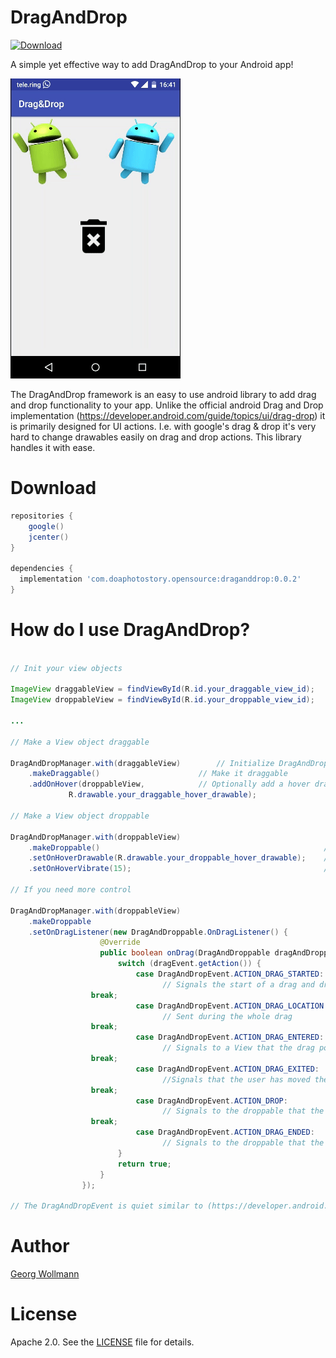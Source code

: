 # DragAndDrop

[ ![Download](https://api.bintray.com/packages/georgwolle/DragAndDrop/DragAndDrop/images/download.svg) ](https://bintray.com/georgwolle/DragAndDrop/DragAndDrop/_latestVersion)

A simple yet effective way to add DragAndDrop to your Android app!

![video of DragAndDrop in action](web/draganddrop_v2.gif)

The DragAndDrop framework is an easy to use android library to add drag and drop functionality to your app.
Unlike the official android Drag and Drop implementation (https://developer.android.com/guide/topics/ui/drag-drop) it is primarily designed for UI actions. I.e. with google's drag & drop it's very hard to change drawables easily on drag and drop actions. This library handles it with ease.

# Download

```gradle
repositories {
    google()
    jcenter()
}

dependencies {
  implementation 'com.doaphotostory.opensource:draganddrop:0.0.2'
}
```

# How do I use DragAndDrop?

```java

// Init your view objects

ImageView draggableView = findViewById(R.id.your_draggable_view_id);
ImageView droppableView = findViewById(R.id.your_droppable_view_id);

...

// Make a View object draggable

DragAndDropManager.with(draggableView)        // Initialize DragAndDropManager with your view
	.makeDraggable()                      // Make it draggable
	.addOnHover(droppableView,            // Optionally add a hover drawable for a specific droppable
             R.drawable.your_draggable_hover_drawable);

// Make a View object droppable

DragAndDropManager.with(droppableView)                                    // Initialize DragAndDropManager with your view
	.makeDroppable()                                                  // Other views might be dropped on this view
	.setOnHoverDrawable(R.drawable.your_droppable_hover_drawable);    // Optionally specify a drawable to change if another view is hovered
	.setOnHoverVibrate(15);                                           // Optionally set to vibrate vibrator in milliseconds if another view is hovered

// If you need more control

DragAndDropManager.with(droppableView)
	.makeDroppable
	.setOnDragListener(new DragAndDroppable.OnDragListener() {
                    @Override
                    public boolean onDrag(DragAndDroppable dragAndDroppable, DragAndDropEvent dragEvent) {
                        switch (dragEvent.getAction()) {
                            case DragAndDropEvent.ACTION_DRAG_STARTED:
                                  // Signals the start of a drag and drop operation.
				  break;
                            case DragAndDropEvent.ACTION_DRAG_LOCATION:
                                  // Sent during the whole drag
				  break;
                            case DragAndDropEvent.ACTION_DRAG_ENTERED:
                                  // Signals to a View that the drag point has entered the bounding box of the View.
				  break;
                            case DragAndDropEvent.ACTION_DRAG_EXITED:
                                  //Signals that the user has moved the draggable view out of the bounding box of the droppable View
				  break;
                            case DragAndDropEvent.ACTION_DROP:
                                  // Signals to the droppable that the user has released the draggable view, and the drag point is within the bounding box of the View
				  break;
                            case DragAndDropEvent.ACTION_DRAG_ENDED:
                                  // Signals to the droppable that the drag and drop operation has concluded.
                        }
                        return true;
                    }
                });

// The DragAndDropEvent is quiet similar to (https://developer.android.com/reference/android/view/DragEvent).
```
# Author

[Georg Wollmann](mailto:wollmann.georg@gmail.com)

# License

Apache 2.0. See the [LICENSE](/LICENSE) file for details.

